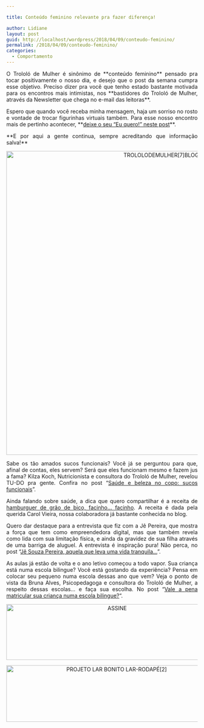 ```yaml
---

title: Conteúdo feminino relevante pra fazer diferença!

author: Lidiane
layout: post
guid: http://localhost/wordpress/2018/04/09/conteudo-feminino/
permalink: /2018/04/09/conteudo-feminino/
categories:
  - Comportamento
---
```

<p align="justify">
  O Trololó de Mulher é sinônimo de **conteúdo feminino** pensado pra tocar positivamente o nosso dia, e desejo que o post da semana cumpra esse objetivo. Preciso dizer pra você que tenho estado bastante motivada para os encontros mais intimistas, nos **bastidores do Trololó de Mulher, através da Newsletter que chega no e-mail das leitoras**.
</p>

<p align="justify">
  Espero que quando você receba minha mensagem, haja um sorriso no rosto e vontade de trocar figurinhas virtuais também. Para esse nosso encontro mais de pertinho acontecer, **<a href="http://www.trololodemulher.com.br/2018/02/28/newsletter/" target="_blank">deixe o seu “Eu quero!” neste post</a>**.
</p>

<p align="justify">
  **E por aqui a gente continua, sempre acreditando que informação salva!**
</p>

<p align="center">
  <img class="alignnone size-full wp-image-14595" src="http://www.trololodemulher.com.br/blog/wp-content/uploads/2018/04/TROLOLODEMULHER7BLOG.jpg" alt="TROLOLODEMULHER[7]BLOG" width="800" height="800" />
</p>

<p align="justify">
  Sabe os tão amados sucos funcionais? Você já se perguntou para que, afinal de contas, eles servem? Será que eles funcionam mesmo e fazem jus a fama? Kilza Koch, Nutricionista e consultora do Trololó de Mulher, revelou TU-DO pra gente. Confira no post “<a href="http://www.trololodemulher.com.br/2015/03/19/saude-beleza-sucos-funcionais/" target="_blank">Saúde e beleza no copo: sucos funcionais</a>”.
</p>

<p align="justify">
  Ainda falando sobre saúde, a dica que quero compartilhar é a receita de <a href="http://www.trololodemulher.com.br/2014/10/01/hamburguer-saudavel/" target="_blank">hamburguer de grão de bico, facinho… facinho</a>. A receita é dada pela querida Carol Vieira, nossa colaboradora já bastante conhecida no blog.
</p>

<p align="justify">
  Quero dar destaque para a entrevista que fiz com a Jê Pereira, que mostra a força que tem como empreendedora digital, mas que também revela como lida com sua limitação física, e ainda da gravidez de sua filha através de uma barriga de aluguel. A entrevista é inspiração pura! Não perca, no post “<a href="http://www.trololodemulher.com.br/2016/01/15/je-souza-pereira/" target="_blank">Jê Souza Pereira, aquela que leva uma vida tranquila…</a>”.
</p>

<p align="justify">
  As aulas já estão de volta e o ano letivo começou a todo vapor. Sua criança está numa escola bilingue? Você está gostando da experiência? Pensa em colocar seu pequeno numa escola dessas ano que vem? Veja o ponto de vista da Bruna Alves, Psicopedagoga e consultora do Trololó de Mulher, a respeito dessas escolas… e faça sua escolha. No post &#8220;<a href="http://www.trololodemulher.com.br/2015/01/30/crianca-escola-bilingue/" target="_blank">Vale a pena matricular sua criança numa escola bilingue?</a>&#8220;.
</p>

<p align="center">
  <a href="http://feedburner.google.com/fb/a/mailverify?uri=blogbichafemea&loc=pt_BR" target="_blank"><img class="alignnone size-full wp-image-14011" src="http://www.trololodemulher.com.br/blog/wp-content/uploads/2017/08/ASSINE.jpg" alt="ASSINE" width="568" height="147" /></a>
</p>

<p align="center">
  <a href="http://www.trololodemulher.com.br/projeto-lar-bonito-lar/"><img class="wp-image-14554 size-full" src="http://www.trololodemulher.com.br/blog/wp-content/uploads/2018/02/PROJETO-LAR-BONITO-LAR-RODAPÉ2.jpg" alt="PROJETO LAR BONITO LAR-RODAPÉ[2]" width="565" height="149" /></a>
</p>

<p align="justify">